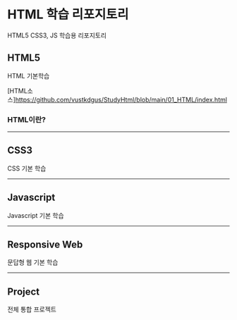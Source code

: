 # HTML 학습 리포지토리
HTML5 CSS3, JS 학습용 리포지토리


## HTML5
HTML 기본학습

[HTML소스]<https://github.com/vustkdgus/StudyHtml/blob/main/01_HTML/index.html>

### HTML이란?


-------------------

## CSS3
CSS 기본 학습

-------------------

## Javascript
Javascript 기본 학습

-------------------

## Responsive Web
문답형 웹 기본 학습

------------------

## Project
전체 통합 프로젝트
